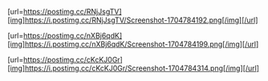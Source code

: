 [url=https://postimg.cc/RNjJsgTV][img]https://i.postimg.cc/RNjJsgTV/Screenshot-1704784192.png[/img][/url]

[url=https://postimg.cc/nXBj6qdK][img]https://i.postimg.cc/nXBj6qdK/Screenshot-1704784199.png[/img][/url]

[url=https://postimg.cc/cKcKJ0Gr][img]https://i.postimg.cc/cKcKJ0Gr/Screenshot-1704784314.png[/img][/url]

